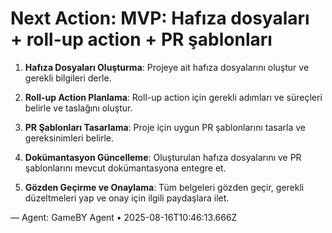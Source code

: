 # Next Action: MVP: Hafıza dosyaları + roll-up action + PR şablonları

1. **Hafıza Dosyaları Oluşturma**: Projeye ait hafıza dosyalarını oluştur ve gerekli bilgileri derle.

2. **Roll-up Action Planlama**: Roll-up action için gerekli adımları ve süreçleri belirle ve taslağını oluştur.

3. **PR Şablonları Tasarlama**: Proje için uygun PR şablonlarını tasarla ve gereksinimleri belirle.

4. **Dokümantasyon Güncelleme**: Oluşturulan hafıza dosyalarını ve PR şablonlarını mevcut dokümantasyona entegre et.

5. **Gözden Geçirme ve Onaylama**: Tüm belgeleri gözden geçir, gerekli düzeltmeleri yap ve onay için ilgili paydaşlara ilet.

— Agent: GameBY Agent • 2025-08-16T10:46:13.666Z
